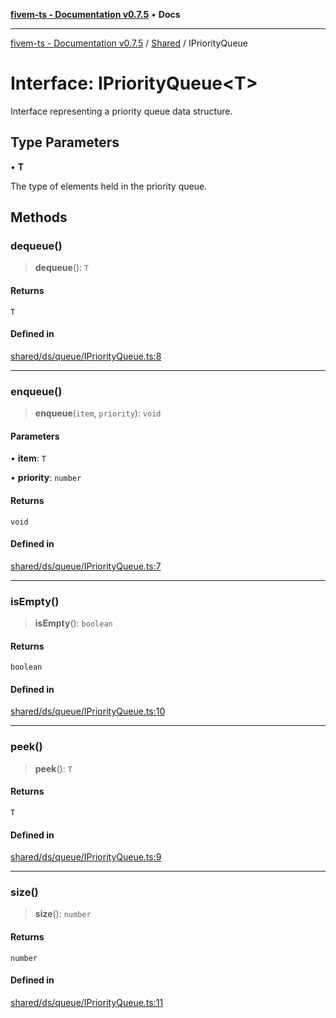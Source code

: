[**fivem-ts - Documentation v0.7.5**](../../../README.md) • **Docs**

***

[fivem-ts - Documentation v0.7.5](../../../README.md) / [Shared](../README.md) / IPriorityQueue

# Interface: IPriorityQueue\<T\>

Interface representing a priority queue data structure.

## Type Parameters

• **T**

The type of elements held in the priority queue.

## Methods

### dequeue()

> **dequeue**(): `T`

#### Returns

`T`

#### Defined in

[shared/ds/queue/IPriorityQueue.ts:8](https://github.com/Purpose-Dev/fivem-ts/blob/main/src/shared/ds/queue/IPriorityQueue.ts#L8)

***

### enqueue()

> **enqueue**(`item`, `priority`): `void`

#### Parameters

• **item**: `T`

• **priority**: `number`

#### Returns

`void`

#### Defined in

[shared/ds/queue/IPriorityQueue.ts:7](https://github.com/Purpose-Dev/fivem-ts/blob/main/src/shared/ds/queue/IPriorityQueue.ts#L7)

***

### isEmpty()

> **isEmpty**(): `boolean`

#### Returns

`boolean`

#### Defined in

[shared/ds/queue/IPriorityQueue.ts:10](https://github.com/Purpose-Dev/fivem-ts/blob/main/src/shared/ds/queue/IPriorityQueue.ts#L10)

***

### peek()

> **peek**(): `T`

#### Returns

`T`

#### Defined in

[shared/ds/queue/IPriorityQueue.ts:9](https://github.com/Purpose-Dev/fivem-ts/blob/main/src/shared/ds/queue/IPriorityQueue.ts#L9)

***

### size()

> **size**(): `number`

#### Returns

`number`

#### Defined in

[shared/ds/queue/IPriorityQueue.ts:11](https://github.com/Purpose-Dev/fivem-ts/blob/main/src/shared/ds/queue/IPriorityQueue.ts#L11)
